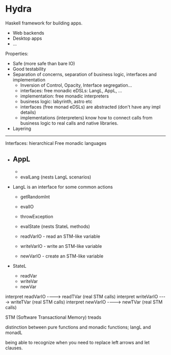 Hydra
=====

Haskell framework for building apps.
- Web backends
- Desktop apps
- ...

Properties:
* Safe (more safe than bare IO)
* Good testability
* Separation of concerns, separation of business logic, interfaces and implementation
  * Inversion of Control, Opacity, Interface segregation...
  - interfaces: free monadic eDSLs: LangL, AppL, ...
  - implementation: free monadic interpreters
  - business logic: labyrinth, astro etc
  - interfaces (free monad eDSLs) are abstracted (don't have any impl details)
  - implementations (interpreters) know how to connect calls from business logic
  to real calls and native libraries.
* Layering

------------------------------------

Interfaces: hierarchical Free monadic languages

* AppL
  -
  -
  - evalLang (nests LangL scenarios)

* LangL is an interface for some common actions

  - getRandomInt
  - evalIO
  - throwException
  - evalState (nests StateL methods)

  - readVarIO   - read an STM-like variable
  - writeVarIO  - write an STM-like variable
  - newVarIO    - create an STM-like variable

* StateL
  - readVar
  - writeVar
  - newVar


interpret readVarIO ----> readTVar   (real STM calls)
interpret writeVarIO ----> writeTVar (real STM calls)
interpret newVarIO ---->  newTVar    (real STM calls)


STM (Software Transactional Memory)
treads



distinction between pure functions and monadic functions;
langL and monadL

being able to recognize when you need to replace left arrows and let clauses.  
